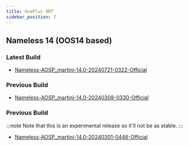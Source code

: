 ```yaml
---
title: OnePlus 9RT
sidebar_position: 7
---
```


## Nameless 14 (OOS14 based)

### Latest Build
- [Nameless-AOSP_martini-14.0-20240721-0322-Official](https://sourceforge.net/projects/nameless-aosp/files/martini/Nameless-AOSP_martini-14.0-20240721-0322-Official.zip/download)

### Previous Build
- [Nameless-AOSP_martini-14.0-20240308-0330-Official](https://sourceforge.net/projects/nameless-aosp/files/martini/Nameless-AOSP_martini-14.0-20240308-0330-Official.zip/download)

### Previous Build

:::note
Note that this is an experimental release so it'll not be as stable.
:::
- [Nameless-AOSP_martini-14.0-20240301-0446-Official](https://sourceforge.net/projects/nameless-aosp/files/WIP/martini/Nameless-AOSP_martini-14.0-20240301-0446-Official.zip/download)
